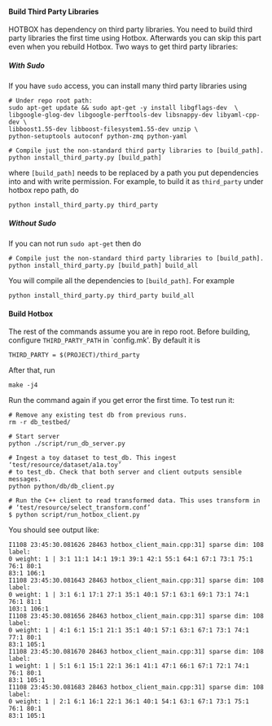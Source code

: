 #### Build Third Party Libraries
HOTBOX has dependency on third party libraries. You need to build third party
libraries the first time using Hotbox. Afterwards you can skip this part even
when you rebuild Hotbox. Two ways to get third party libraries:

##### With Sudo
If you have `sudo` access, you can install many third party libraries using
```
# Under repo root path:
sudo apt-get update && sudo apt-get -y install libgflags-dev  \
libgoogle-glog-dev libgoogle-perftools-dev libsnappy-dev libyaml-cpp-dev \
libboost1.55-dev libboost-filesystem1.55-dev unzip \
python-setuptools autoconf python-zmq python-yaml

# Compile just the non-standard third party libraries to [build_path].
python install_third_party.py [build_path]
```
where `[build_path]` needs to be replaced by a path you put dependencies into
and with write permission. For example, to build it as `third_party` under
hotbox repo path, do
```
python install_third_party.py third_party
```

##### Without Sudo
If you can not run `sudo apt-get` then do
```
# Compile just the non-standard third party libraries to [build_path].
python install_third_party.py [build_path] build_all
```
You will compile all the dependencies to `[build_path]`. For example
```
python install_third_party.py third_party build_all
```


#### Build Hotbox
The rest of the commands assume you are in repo root. Before building,
configure `THIRD_PARTY_PATH` in `config.mk'. By default it is
```
THIRD_PARTY = $(PROJECT)/third_party
```
After that, run
```
make -j4
```
Run the command again if you get error the first time. To test run it:
```
# Remove any existing test db from previous runs.
rm -r db_testbed/

# Start server
python ./script/run_db_server.py

# Ingest a toy dataset to test_db. This ingest ‘test/resource/dataset/a1a.toy’
# to test_db. Check that both server and client outputs sensible messages.
python python/db/db_client.py

# Run the C++ client to read transformed data. This uses transform in
# ‘test/resource/select_transform.conf’
$ python script/run_hotbox_client.py
```
You should see output like:
```
I1108 23:45:30.081626 28463 hotbox_client_main.cpp:31] sparse dim: 108 label:
0 weight: 1 | 3:1 11:1 14:1 19:1 39:1 42:1 55:1 64:1 67:1 73:1 75:1 76:1 80:1
83:1 106:1
I1108 23:45:30.081643 28463 hotbox_client_main.cpp:31] sparse dim: 108 label:
0 weight: 1 | 3:1 6:1 17:1 27:1 35:1 40:1 57:1 63:1 69:1 73:1 74:1 76:1 81:1
103:1 106:1
I1108 23:45:30.081656 28463 hotbox_client_main.cpp:31] sparse dim: 108 label:
0 weight: 1 | 4:1 6:1 15:1 21:1 35:1 40:1 57:1 63:1 67:1 73:1 74:1 77:1 80:1
83:1 105:1
I1108 23:45:30.081670 28463 hotbox_client_main.cpp:31] sparse dim: 108 label:
1 weight: 1 | 5:1 6:1 15:1 22:1 36:1 41:1 47:1 66:1 67:1 72:1 74:1 76:1 80:1
83:1 105:1
I1108 23:45:30.081683 28463 hotbox_client_main.cpp:31] sparse dim: 108 label:
0 weight: 1 | 2:1 6:1 16:1 22:1 36:1 40:1 54:1 63:1 67:1 73:1 75:1 76:1 80:1
83:1 105:1
```

